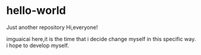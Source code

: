 # hello-world
Just another repository
Hi,everyone!

imguaicai here,it is the time that i decide change myself in this specific way.
i hope to develop myself.
